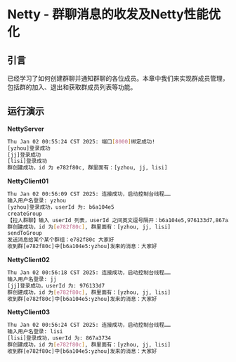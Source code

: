 # Netty - 群聊消息的收发及Netty性能优化    

## 引言         
已经学习了如何创建群聊并通知群聊的各位成员。本章中我们来实现群成员管理，包括群的加入、退出和获取群成员列表等功能。     


## 运行演示         

**NettyServer**     
```bash
Thu Jan 02 00:55:24 CST 2025: 端口[8000]绑定成功!
[yzhou]登录成功
[jj]登录成功
[lisi]登录成功
群创建成功，id 为 e782f80c, 群里面有：[yzhou, jj, lisi]
```

**NettyClient01**
```bash
Thu Jan 02 00:56:09 CST 2025: 连接成功，启动控制台线程……
输入用户名登录: yzhou
[yzhou]登录成功，userId 为: b6a104e5
createGroup
【拉人群聊】输入 userId 列表，userId 之间英文逗号隔开：b6a104e5,976133d7,867a3734
群创建成功，id 为[e782f80c], 群里面有：[yzhou, jj, lisi]
sendToGroup
发送消息给某个某个群组：e782f80c 大家好
收到群[e782f80c]中[b6a104e5:yzhou]发来的消息：大家好
```

**NettyClient02**
```bash
Thu Jan 02 00:56:18 CST 2025: 连接成功，启动控制台线程……
输入用户名登录: jj
[jj]登录成功，userId 为: 976133d7
群创建成功，id 为[e782f80c], 群里面有：[yzhou, jj, lisi]
收到群[e782f80c]中[b6a104e5:yzhou]发来的消息：大家好
```

**NettyClient03**
```bash
Thu Jan 02 00:56:24 CST 2025: 连接成功，启动控制台线程……
输入用户名登录: lisi
[lisi]登录成功，userId 为: 867a3734
群创建成功，id 为[e782f80c], 群里面有：[yzhou, jj, lisi]
收到群[e782f80c]中[b6a104e5:yzhou]发来的消息：大家好
```


